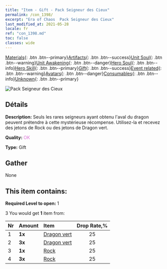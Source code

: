 ```yaml
---
title: "Item - Gift - Pack Seigneur des Cieux"
permalink: /con_1398/
excerpt: "Era of Chaos  Pack Seigneur des Cieux"
last_modified_at: 2021-05-28
locale: fr
ref: "con_1398.md"
toc: false
classes: wide
---
```

 [Materials](/ItemsFR/){: .btn .btn--primary}[Artifacts](/ItemsFR/Artifacts/){: .btn .btn--success}[Unit Soul](/ItemsFR/UnitSoul/){: .btn .btn--warning}[Unit Awakening](/ItemsFR/UnitAwakening/){: .btn .btn--danger}[Hero Soul](/ItemsFR/HeroSoul/){: .btn .btn--info}[Hero Skill](/ItemsFR/HeroSkill/){: .btn .btn--primary}[Gift](/ItemsFR/Gift/){: .btn .btn--success}[Event related](/ItemsFR/Events/){: .btn .btn--warning}[Avatars](/ItemsFR/Avatars/){: .btn .btn--danger}[Consumables](/ItemsFR/Consumables/){: .btn .btn--info}[Unknown](/ItemsFR/Unknown/){: .btn .btn--primary}

 ![Pack Seigneur des Cieux](/images/t/i_907012.png)

## Détails
 **Description:** Seuls les rares seigneurs ayant obtenu l'aval du dragon peuvent prétendre à cette mystérieuse récompense. Utilisez-la et recevez des jetons de Rock ou des jetons de Dragon vert.

 **Quality:** <span style="color: #DA70D6">OK</span>

 **Type:** Gift

## Gather

  None

## This item contains:

 **Required Level to open:** 1

 3 You would get **1** item  from:

  | Nr | Amount |     Item    | Drop Rate,% |
  |:---|:-------|:------------|:---------:|
  | 1 |  **1x** | [Dragon vert](/ItemsFR/unt_205/) | 25 | 
  | 2 |  **3x** | [Dragon vert](/ItemsFR/unt_205/) | 25 | 
  | 3 |  **1x** | [Rock](/ItemsFR/unt_221/) | 25 | 
  | 4 |  **3x** | [Rock](/ItemsFR/unt_221/) | 25 | 
